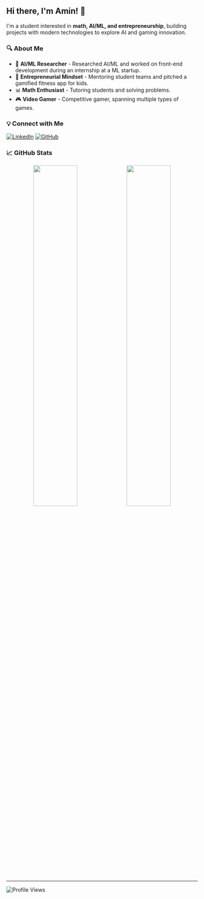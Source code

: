 ## Hi there, I'm Amin! 👋

I'm a student interested in **math, AI/ML, and entrepreneurship**, building projects with modern technologies to explore AI and gaming innovation.

### 🔍 About Me
- 🤖 **AI/ML Researcher** - Researched AI/ML and worked on front-end development during an internship at a ML startup.
- 🚀 **Entrepreneurial Mindset** - Mentoring student teams and pitched a gamified fitness app for kids.
- 📊 **Math Enthusiast** - Tutoring students and solving problems.
- 🎮 **Video Gamer** - Competitive gamer, spanning multiple types of games.

### 💡 Connect with Me
[![LinkedIn](https://img.shields.io/badge/LinkedIn-Connect-blue?style=for-the-badge&logo=linkedin)](https://linkedin.com/in/amin-raz)
[![GitHub](https://img.shields.io/badge/GitHub-Follow-black?style=for-the-badge&logo=github)](https://github.com/amin-raz)

### 📈 GitHub Stats
<p align="center">
  <img width="48%" src="https://github-readme-stats.vercel.app/api?username=amin-raz&show_icons=true&theme=radical" />
  <img width="48%" src="https://github-readme-streak-stats.herokuapp.com/?user=amin-raz&theme=radical" />
</p>

---
![Profile Views](https://komarev.com/ghpvc/?username=amin-raz&color=blueviolet)
